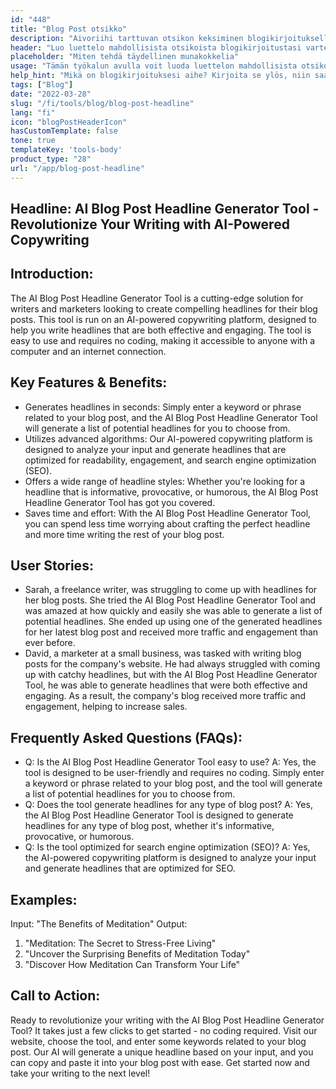 ```yaml
---
id: "448"
title: "Blog Post otsikko"
description: "Aivoriihi tarttuvan otsikon keksiminen blogikirjoituksellesi voi olla vaikeaa. Tämä työkalu auttaa sinua laatimaan luettelon mahdollisista otsikoista blogikirjoituksellesi antamasi aiheen perusteella."
header: "Luo luettelo mahdollisista otsikoista blogikirjoitustasi varten."
placeholder: "Miten tehdä täydellinen munakokkelia"
usage: "Tämän työkalun avulla voit luoda luettelon mahdollisista otsikoista blogikirjoitustasi varten. Kirjoita vain aihe, niin saat luettelon otsikoista, joista voit valita."
help_hint: "Mikä on blogikirjoituksesi aihe? Kirjoita se ylös, niin saat listan otsikoita, joista voit valita."
tags: ["Blog"]
date: "2022-03-28"
slug: "/fi/tools/blog/blog-post-headline"
lang: "fi"
icon: "blogPostHeaderIcon"
hasCustomTemplate: false
tone: true
templateKey: 'tools-body'
product_type: "28"
url: "/app/blog-post-headline"
---
```

## Headline: AI Blog Post Headline Generator Tool - Revolutionize Your Writing with AI-Powered Copywriting

## Introduction:

The AI Blog Post Headline Generator Tool is a cutting-edge solution for writers and marketers looking to create compelling headlines for their blog posts. This tool is run on an AI-powered copywriting platform, designed to help you write headlines that are both effective and engaging. The tool is easy to use and requires no coding, making it accessible to anyone with a computer and an internet connection.

## Key Features & Benefits:

- Generates headlines in seconds: Simply enter a keyword or phrase related to your blog post, and the AI Blog Post Headline Generator Tool will generate a list of potential headlines for you to choose from.
- Utilizes advanced algorithms: Our AI-powered copywriting platform is designed to analyze your input and generate headlines that are optimized for readability, engagement, and search engine optimization (SEO).
- Offers a wide range of headline styles: Whether you're looking for a headline that is informative, provocative, or humorous, the AI Blog Post Headline Generator Tool has got you covered.
- Saves time and effort: With the AI Blog Post Headline Generator Tool, you can spend less time worrying about crafting the perfect headline and more time writing the rest of your blog post.

## User Stories:

- Sarah, a freelance writer, was struggling to come up with headlines for her blog posts. She tried the AI Blog Post Headline Generator Tool and was amazed at how quickly and easily she was able to generate a list of potential headlines. She ended up using one of the generated headlines for her latest blog post and received more traffic and engagement than ever before.
- David, a marketer at a small business, was tasked with writing blog posts for the company's website. He had always struggled with coming up with catchy headlines, but with the AI Blog Post Headline Generator Tool, he was able to generate headlines that were both effective and engaging. As a result, the company's blog received more traffic and engagement, helping to increase sales.

## Frequently Asked Questions (FAQs):

- Q: Is the AI Blog Post Headline Generator Tool easy to use? A: Yes, the tool is designed to be user-friendly and requires no coding. Simply enter a keyword or phrase related to your blog post, and the tool will generate a list of potential headlines for you to choose from.
- Q: Does the tool generate headlines for any type of blog post? A: Yes, the AI Blog Post Headline Generator Tool is designed to generate headlines for any type of blog post, whether it's informative, provocative, or humorous.
- Q: Is the tool optimized for search engine optimization (SEO)? A: Yes, the AI-powered copywriting platform is designed to analyze your input and generate headlines that are optimized for SEO.

## Examples:

Input: "The Benefits of Meditation" Output:

1. "Meditation: The Secret to Stress-Free Living"
2. "Uncover the Surprising Benefits of Meditation Today"
3. "Discover How Meditation Can Transform Your Life"

## Call to Action:

Ready to revolutionize your writing with the AI Blog Post Headline Generator Tool? It takes just a few clicks to get started - no coding required. Visit our website, choose the tool, and enter some keywords related to your blog post. Our AI will generate a unique headline based on your input, and you can copy and paste it into your blog post with ease. Get started now and take your writing to the next level!

